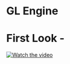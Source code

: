 # GL Engine

# First Look - 
[![Watch the video](https://img.youtube.com/vi/ID0AKmaD7R4/maxresdefault.jpg)](https://youtu.be/ID0AKmaD7R4)
